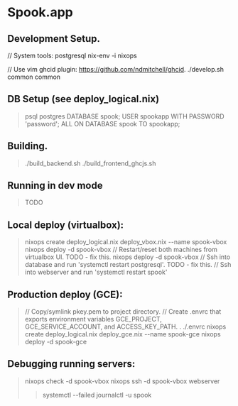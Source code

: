 Spook.app
==========

## Development Setup.
// System tools:
postgresql
nix-env -i nixops

// Use vim ghcid plugin: https://github.com/ndmitchell/ghcid.
./develop.sh common common

## DB Setup (see deploy\_logical.nix)
> psql postgres
> DATABASE spook;
> USER spookapp WITH PASSWORD 'password';
> ALL ON DATABASE spook TO spookapp;

## Building.
> ./build\_backend.sh
> ./build\_frontend\_ghcjs.sh

## Running in dev mode
> TODO

## Local deploy (virtualbox):
> nixops create deploy\_logical.nix deploy\_vbox.nix --name spook-vbox
> nixops deploy -d spook-vbox
> // Restart/reset both machines from virtualbox UI. TODO - fix this.
> nixops deploy -d spook-vbox
> // Ssh into database and run 'systemctl restart postgresql'. TODO - fix this.
> // Ssh into webserver and run 'systemctl restart spook'

## Production deploy (GCE):
> // Copy/symlink pkey.pem to project directory.
> // Create .envrc that exports environment variables GCE\_PROJECT, GCE\_SERVICE\_ACCOUNT, and ACCESS\_KEY\_PATH.
> . ./.envrc
> nixops create deploy\_logical.nix deploy\_gce.nix --name spook-gce
> nixops deploy -d spook-gce

## Debugging running servers:
> nixops check -d spook-vbox
> nixops ssh -d spook-vbox webserver
> > systemctl --failed
> > journalctl -u spook

